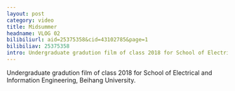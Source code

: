 ```yaml
---
layout: post
category: video
title: Midsummer
headname: VLOG 02
bilibiliurl: aid=25375358&cid=43102785&page=1
bilibiliav: 25375358
intro: Undergraduate gradution film of class 2018 for School of Electrical and Information Engineering, Beihang University.
---
```


Undergraduate gradution film of class 2018 for School of Electrical and Information Engineering, Beihang University.